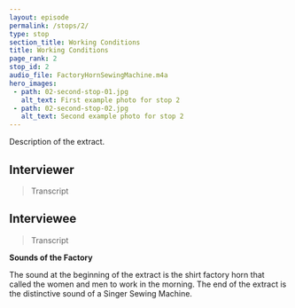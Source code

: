 ```yaml
---
layout: episode
permalink: /stops/2/
type: stop
section_title: Working Conditions
title: Working Conditions
page_rank: 2
stop_id: 2
audio_file: FactoryHornSewingMachine.m4a
hero_images:
 - path: 02-second-stop-01.jpg
   alt_text: First example photo for stop 2
 - path: 02-second-stop-02.jpg
   alt_text: Second example photo for stop 2
---
```


Description of the extract.

## Interviewer

> Transcript

## Interviewee

> Transcript

<b>Sounds of the Factory</b>

The sound at the beginning of the extract is the shirt factory horn that called the women and men to work in the morning. The end of the extract is the distinctive sound of a Singer Sewing Machine.